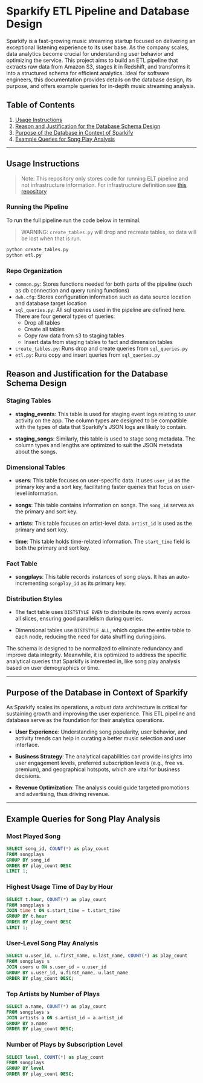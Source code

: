 
# Sparkify ETL Pipeline and Database Design

Sparkify is a fast-growing music streaming startup focused on delivering an exceptional listening experience to its user base. As the company scales, data analytics become crucial for understanding user behavior and optimizing the service. This project aims to build an ETL pipeline that extracts raw data from Amazon S3, stages it in Redshift, and transforms it into a structured schema for efficient analytics. Ideal for software engineers, this documentation provides details on the database design, its purpose, and offers example queries for in-depth music streaming analysis.

## Table of Contents
1. [Usage Instructions](#usage-instructions)
2. [Reason and Justification for the Database Schema Design](#reason-and-justification-for-the-database-schema-design)
3. [Purpose of the Database in Context of Sparkify](#purpose-of-the-database-in-context-of-sparkify)
4. [Example Queries for Song Play Analysis](#example-queries-for-song-play-analysis)

---

## Usage Instructions

> Note: This repository only stores code for running ELT pipeline and not infrastructure information.  For infrastructure definition see [this repository](https://github.com/Isaac-Flath/Infrastructure/tree/main/data-eng)

### Running the Pipeline

To run the full pipeline run the code below in terminal.

> WARNING:  `create_tables.py` will drop and recreate tables, so data will be lost when that is run.

```bash
python create_tables.py
python etl.py
```
### Repo Organization

+ `common.py`:  Stores functions needed for both parts of the pipeline (such as db connection and query runing functions)
+ `dwh.cfg`:  Stores configuration information such as data source location and database target location
+ `sql_queries.py`:  All sql queries used in the pipeline are defined here.  There are four general types of queries:
    + Drop all tables 
    + Create all tables
    + Copy raw data from s3 to staging tables
    + Insert data from staging tables to fact and dimension tables
+ `create_tables.py`:  Runs drop and create queries from `sql_queries.py` 
+ `etl.py`: Runs copy and insert queries from `sql_queries.py` 

## Reason and Justification for the Database Schema Design

### Staging Tables

- **staging_events**: This table is used for staging event logs relating to user activity on the app. The column types are designed to be compatible with the types of data that Sparkify's JSON logs are likely to contain.
  
- **staging_songs**: Similarly, this table is used to stage song metadata. The column types and lengths are optimized to suit the JSON metadata about the songs.

### Dimensional Tables

- **users**: This table focuses on user-specific data. It uses `user_id` as the primary key and a sort key, facilitating faster queries that focus on user-level information.

- **songs**: This table contains information on songs. The `song_id` serves as the primary and sort key.

- **artists**: This table focuses on artist-level data. `artist_id` is used as the primary and sort key.

- **time**: This table holds time-related information. The `start_time` field is both the primary and sort key.

### Fact Table

- **songplays**: This table records instances of song plays. It has an auto-incrementing `songplay_id` as its primary key. 

### Distribution Styles

- The fact table uses `DISTSTYLE EVEN` to distribute its rows evenly across all slices, ensuring good parallelism during queries.
  
- Dimensional tables use `DISTSTYLE ALL`, which copies the entire table to each node, reducing the need for data shuffling during joins.

The schema is designed to be normalized to eliminate redundancy and improve data integrity. Meanwhile, it is optimized to address the specific analytical queries that Sparkify is interested in, like song play analysis based on user demographics or time.

---

## Purpose of the Database in Context of Sparkify

As Sparkify scales its operations, a robust data architecture is critical for sustaining growth and improving the user experience. This ETL pipeline and database serve as the foundation for their analytics operations. 

- **User Experience**: Understanding song popularity, user behavior, and activity trends can help in curating a better music selection and user interface.

- **Business Strategy**: The analytical capabilities can provide insights into user engagement levels, preferred subscription levels (e.g., free vs. premium), and geographical hotspots, which are vital for business decisions.

- **Revenue Optimization**: The analysis could guide targeted promotions and advertising, thus driving revenue.

---

## Example Queries for Song Play Analysis

### Most Played Song

```sql
SELECT song_id, COUNT(*) as play_count
FROM songplays
GROUP BY song_id
ORDER BY play_count DESC
LIMIT 1;
```
### Highest Usage Time of Day by Hour

```sql
SELECT t.hour, COUNT(*) as play_count
FROM songplays s
JOIN time t ON s.start_time = t.start_time
GROUP BY t.hour
ORDER BY play_count DESC
LIMIT 1;
```

### User-Level Song Play Analysis

```sql
SELECT u.user_id, u.first_name, u.last_name, COUNT(*) as play_count
FROM songplays s
JOIN users u ON s.user_id = u.user_id
GROUP BY u.user_id, u.first_name, u.last_name
ORDER BY play_count DESC;
```

### Top Artists by Number of Plays
```sql
SELECT a.name, COUNT(*) as play_count
FROM songplays s
JOIN artists a ON s.artist_id = a.artist_id
GROUP BY a.name
ORDER BY play_count DESC;
```

### Number of Plays by Subscription Level
```sql
SELECT level, COUNT(*) as play_count
FROM songplays
GROUP BY level
ORDER BY play_count DESC;
```

